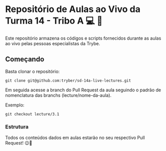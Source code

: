 # Repositório de Aulas ao Vivo da Turma 14 - Tribo A 💻 🎥

Este repositório armazena os códigos e scripts fornecidos durante as aulas ao vivo pelas pessoas especialistas da Trybe.

## Começando
 
Basta clonar o repositório:

```
git clone git@github.com:tryber/sd-14a-live-lectures.git
```

Em seguida acesse a branch do Pull Request da aula seguindo o padrão de nomenclatura das branchs (lecture/nome-da-aula).

Exemplo:

```
git checkout lecture/3.1
```

### Estrutura

Todos os conteúdos dados em aulas estarão no seu respectivo Pull Request! 😉🚀
